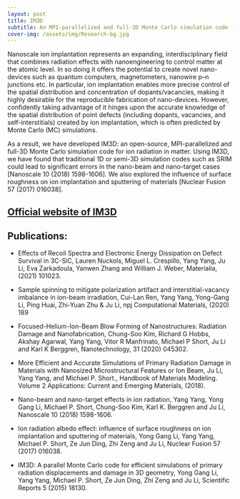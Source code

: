 ```yaml
---
layout: post
title: IM3D
subtitle: An MPI-parallelized and full-3D Monte Carlo simulation code for ion radiation in matter
cover-img: /assets/img/Research-bg.jpg
---
```



Nanoscale ion implantation represents an expanding, interdisciplinary field that combines radiation effects with nanoengineering to control matter at the atomic level. In so doing it offers the potential to create novel nano-devices such as quantum computers, magnetometers, nanowire p–n junctions etc. In particular, ion implantation enables more precise control of the spatial distribution and concentration of dopants/vacancies, making it highly desirable for the reproducible fabrication of nano-devices. However, confidently taking advantage of it hinges upon the accurate knowledge of the spatial distribution of point defects (including dopants, vacancies, and self-interstitials) created by ion implantation, which is often predicted by Monte Carlo (MC) simulations.

As a result, we have developed IM3D: an open-source, MPI-parallelized and full-3D Monte Carlo simulation code for ion radiation in matter. Using IM3D, we have found that traditional 1D or semi-3D simulation codes such as SRIM could lead to significant errors in the nano-beam and nano-target cases [Nanoscale 10 (2018) 1598-1606]. We also explored the influence of surface roughness on ion implantation and sputtering of materials [Nuclear Fusion 57 (2017) 016038].

## [Official website of IM3D](http://li.mit.edu/im3d/)

## Publications:


- Effects of Recoil Spectra and Electronic Energy Dissipation on Defect Survival in 3C-SiC, Lauren Nuckols, Miguel L. Crespillo, Yang Yang, Ju Li, Eva Zarkadoula, Yanwen Zhang and William J. Weber, Materialia, (2021) 101023.

- Sample spinning to mitigate polarization artifact and interstitial-vacancy imbalance in ion-beam irradiation, Cui-Lan Ren, Yang Yang, Yong-Gang Li, Ping Huai, Zhi-Yuan Zhu & Ju Li, npj Computational Materials, (2020) 189

- Focused-Helium-Ion-Beam Blow Forming of Nanostructures: Radiation Damage and Nanofabrication, Chung-Soo Kim, Richard G Hobbs, Akshay Agarwal, Yang Yang, Vitor R Manfrinato, Michael P Short, Ju Li and Karl K Berggren, Nanotechnology, 31 (2020) 045302.

- More Efficient and Accurate Simulations of Primary Radiation Damage in Materials with Nanosized Microstructural Features or Ion Beam, Ju Li, Yang Yang, and Michael P. Short., Handbook of Materials Modeling. Volume 2 Applications: Current and Emerging Materials, (2018).

- Nano-beam and nano-target effects in ion radiation, Yang Yang, Yong Gang Li, Michael P. Short, Chung-Soo Kim, Karl K. Berggren and Ju Li, Nanoscale 10 (2018) 1598-1606.

- Ion radiation albedo effect: influence of surface roughness on ion implantation and sputtering of materials, Yong Gang Li, Yang Yang, Michael P. Short, Ze Jun Ding, Zhi Zeng and Ju Li, Nuclear Fusion 57 (2017) 016038.

- IM3D: A parallel Monte Carlo code for efficient simulations of primary radiation displacements and damage in 3D geometry, Yong Gang Li, Yang Yang, Michael P. Short, Ze Jun Ding, Zhi Zeng and Ju Li, Scientific Reports 5 (2015) 18130.
